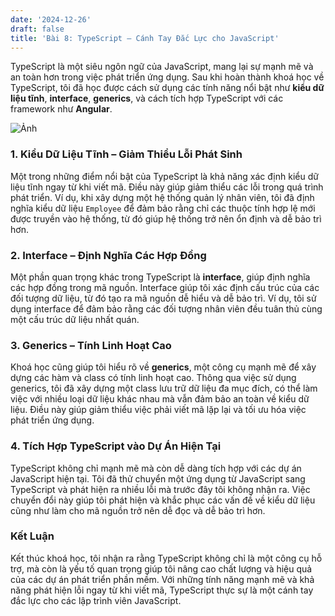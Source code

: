```yaml
---
date: '2024-12-26'
draft: false
title: 'Bài 8: TypeScript – Cánh Tay Đắc Lực cho JavaScript'
---
```


TypeScript là một siêu ngôn ngữ của JavaScript, mang lại sự mạnh mẽ và an toàn hơn trong việc phát triển ứng dụng. Sau khi hoàn thành khoá học về TypeScript, tôi đã học được cách sử dụng các tính năng nổi bật như **kiểu dữ liệu tĩnh**, **interface**, **generics**, và cách tích hợp TypeScript với các framework như **Angular**.

![Ảnh](/images/typescript.png)

### 1. Kiểu Dữ Liệu Tĩnh – Giảm Thiểu Lỗi Phát Sinh

Một trong những điểm nổi bật của TypeScript là khả năng xác định kiểu dữ liệu tĩnh ngay từ khi viết mã. Điều này giúp giảm thiểu các lỗi trong quá trình phát triển. Ví dụ, khi xây dựng một hệ thống quản lý nhân viên, tôi đã định nghĩa kiểu dữ liệu `Employee` để đảm bảo rằng chỉ các thuộc tính hợp lệ mới được truyền vào hệ thống, từ đó giúp hệ thống trở nên ổn định và dễ bảo trì hơn.

### 2. Interface – Định Nghĩa Các Hợp Đồng

Một phần quan trọng khác trong TypeScript là **interface**, giúp định nghĩa các hợp đồng trong mã nguồn. Interface giúp tôi xác định cấu trúc của các đối tượng dữ liệu, từ đó tạo ra mã nguồn dễ hiểu và dễ bảo trì. Ví dụ, tôi sử dụng interface để đảm bảo rằng các đối tượng nhân viên đều tuân thủ cùng một cấu trúc dữ liệu nhất quán.

### 3. Generics – Tính Linh Hoạt Cao

Khoá học cũng giúp tôi hiểu rõ về **generics**, một công cụ mạnh mẽ để xây dựng các hàm và class có tính linh hoạt cao. Thông qua việc sử dụng generics, tôi đã xây dựng một class lưu trữ dữ liệu đa mục đích, có thể làm việc với nhiều loại dữ liệu khác nhau mà vẫn đảm bảo an toàn về kiểu dữ liệu. Điều này giúp giảm thiểu việc phải viết mã lặp lại và tối ưu hóa việc phát triển ứng dụng.

### 4. Tích Hợp TypeScript vào Dự Án Hiện Tại

TypeScript không chỉ mạnh mẽ mà còn dễ dàng tích hợp với các dự án JavaScript hiện tại. Tôi đã thử chuyển một ứng dụng từ JavaScript sang TypeScript và phát hiện ra nhiều lỗi mà trước đây tôi không nhận ra. Việc chuyển đổi này giúp tôi phát hiện và khắc phục các vấn đề về kiểu dữ liệu cũng như làm cho mã nguồn trở nên dễ đọc và dễ bảo trì hơn.

### Kết Luận

Kết thúc khoá học, tôi nhận ra rằng TypeScript không chỉ là một công cụ hỗ trợ, mà còn là yếu tố quan trọng giúp tôi nâng cao chất lượng và hiệu quả của các dự án phát triển phần mềm. Với những tính năng mạnh mẽ và khả năng phát hiện lỗi ngay từ khi viết mã, TypeScript thực sự là một cánh tay đắc lực cho các lập trình viên JavaScript.

